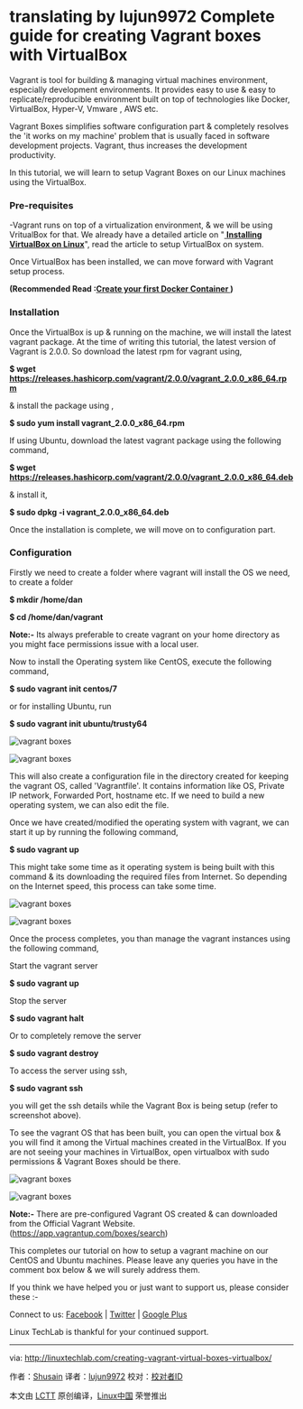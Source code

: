 translating by lujun9972
Complete guide for creating Vagrant boxes with VirtualBox
======
Vagrant is tool for building & managing virtual machines environment, especially development environments. It provides easy to use & easy to replicate/reproducible environment built on top of technologies like Docker, VirtualBox, Hyper-V, Vmware , AWS etc.

Vagrant Boxes simplifies software configuration part & completely resolves the 'it works on my machine' problem that is usually faced in software development projects. Vagrant, thus increases the development productivity.

In this tutorial, we will learn to setup Vagrant Boxes on our Linux machines using the VirtualBox.

### Pre-requisites

-Vagrant runs on top of a virtualization environment, & we will be using VritualBox for that. We already have a detailed article on "[ **Installing VirtualBox on Linux**][1]", read the article to setup VirtualBox on system.

Once VirtualBox has been installed, we can move forward with Vagrant setup process.

 **(Recommended Read :[Create your first Docker Container ][2])**

### Installation

Once the VirtualBox is up & running on the machine, we will install the latest vagrant package. At the time of writing this tutorial, the latest version of Vagrant is 2.0.0. So download the latest rpm for vagrant using,

 **$ wget https://releases.hashicorp.com/vagrant/2.0.0/vagrant_2.0.0_x86_64.rpm**

& install the package using ,

 **$ sudo yum install vagrant_2.0.0_x86_64.rpm**

If using Ubuntu, download the latest vagrant package using the following command,

 **$ wget https://releases.hashicorp.com/vagrant/2.0.0/vagrant_2.0.0_x86_64.deb**

& install it,

 **$ sudo dpkg -i vagrant_2.0.0_x86_64.deb**

Once the installation is complete, we will move on to configuration part.

### Configuration

Firstly we need to create a folder where vagrant will install the OS we need, to create a folder

 **$ mkdir /home/dan**

 **$ cd /home/dan/vagrant**

 **Note:-** Its always preferable to create vagrant on your home directory as you might face permissions issue with a local user.

Now to install the Operating system like CentOS, execute the following command,

 **$ sudo vagrant init centos/7**

or for installing Ubuntu, run

 **$ sudo vagrant init ubuntu/trusty64**

![vagrant boxes][3]

![vagrant boxes][4]

This will also create a configuration file in the directory created for keeping the vagrant OS, called 'Vagrantfile'. It contains information like OS, Private IP network, Forwarded Port, hostname etc. If we need to build a new operating system, we can also edit the file.

Once we have created/modified the operating system with vagrant, we can start it up by running the following command,

 **$ sudo vagrant up**

This might take some time as it operating system is being built with this command & its downloading the required files from Internet. So depending on the Internet speed, this process can take some time.

![vagrant boxes][5]

![vagrant boxes][6]

Once the process completes, you than manage the vagrant instances using the following command,

Start the vagrant server

 **$ sudo vagrant up**

Stop the server

 **$ sudo vagrant halt**

Or to completely remove the server

 **$ sudo vagrant destroy**

To access the server using ssh,

 **$ sudo vagrant ssh**

you will get the ssh details while the Vagrant Box is being setup (refer to screenshot above).

To see the vagrant OS that has been built, you can open the virtual box & you will find it among the Virtual machines created in the VirtualBox. If you are not seeing your machines in VirtualBox, open virtualbox with sudo permissions & Vagrant Boxes should be there.

![vagrant boxes][7]

![vagrant boxes][8]

 **Note:-** There are pre-configured Vagrant OS created  & can downloaded from the Official Vagrant Website. (<https://app.vagrantup.com/boxes/search>)

This completes our tutorial on how to setup a vagrant machine on our CentOS and Ubuntu machines. Please leave any queries you have in the comment box below & we will surely address them.

If you think we have helped you or just want to support us, please consider these :-

Connect to us: [Facebook][9] | [Twitter][10] | [Google Plus][11]

Linux TechLab is thankful for your continued support.

--------------------------------------------------------------------------------

via: http://linuxtechlab.com/creating-vagrant-virtual-boxes-virtualbox/

作者：[Shusain][a]
译者：[lujun9972](https://github.com/lujun9972)
校对：[校对者ID](https://github.com/校对者ID)

本文由 [LCTT](https://github.com/LCTT/TranslateProject) 原创编译，[Linux中国](https://linux.cn/) 荣誉推出

[a]:http://linuxtechlab.com/author/shsuain/
[1]:http://linuxtechlab.com/installing-virtualbox-on-linux-centos-ubuntu/
[2]:http://linuxtechlab.com/create-first-docker-container-beginners-guide/
[3]:https://i1.wp.com/linuxtechlab.com/wp-content/plugins/a3-lazy-load/assets/images/lazy_placeholder.gif?resize=721%2C87
[4]:https://i2.wp.com/linuxtechlab.com/wp-content/uploads/2017/10/vagrant-1.png?resize=721%2C87
[5]:https://i1.wp.com/linuxtechlab.com/wp-content/plugins/a3-lazy-load/assets/images/lazy_placeholder.gif?resize=980%2C414
[6]:https://i2.wp.com/linuxtechlab.com/wp-content/uploads/2017/10/vagrant-2-e1510557565780.png?resize=980%2C414
[7]:https://i1.wp.com/linuxtechlab.com/wp-content/plugins/a3-lazy-load/assets/images/lazy_placeholder.gif?resize=769%2C582
[8]:https://i1.wp.com/linuxtechlab.com/wp-content/uploads/2017/10/vagrant-3.png?resize=769%2C582
[9]:https://www.facebook.com/linuxtechlab/
[10]:https://twitter.com/LinuxTechLab
[11]:https://plus.google.com/+linuxtechlab
